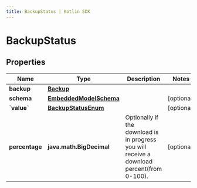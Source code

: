 ```yaml
---
title: BackupStatus | Kotlin SDK
---
```




# BackupStatus

## Properties
Name | Type | Description | Notes
------------ | ------------- | ------------- | -------------
**backup** | [**Backup**](Backup) |  | 
**schema** | [**EmbeddedModelSchema**](EmbeddedModelSchema) |  |  [optional]
**&#x60;value&#x60;** | [**BackupStatusEnum**](BackupStatusEnum) |  |  [optional]
**percentage** | **java.math.BigDecimal** | Optionally if the download is in progress you will receive a download percent(from 0-100). |  [optional]




